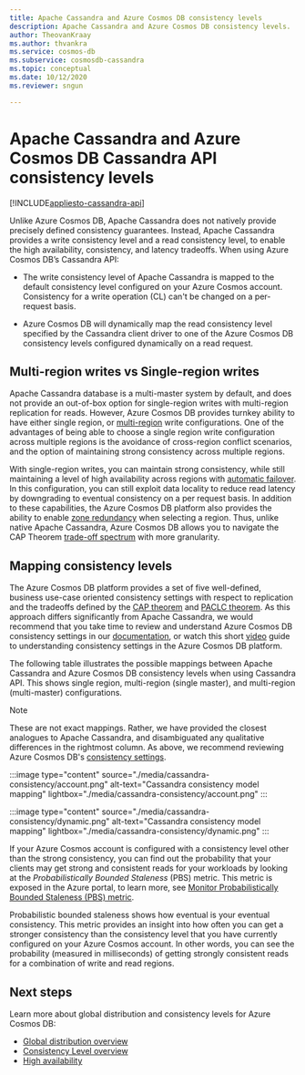 ```yaml
---
title: Apache Cassandra and Azure Cosmos DB consistency levels
description: Apache Cassandra and Azure Cosmos DB consistency levels.
author: TheovanKraay
ms.author: thvankra
ms.service: cosmos-db
ms.subservice: cosmosdb-cassandra
ms.topic: conceptual
ms.date: 10/12/2020
ms.reviewer: sngun

---
```


# Apache Cassandra and Azure Cosmos DB Cassandra API consistency levels
[!INCLUDE[appliesto-cassandra-api](includes/appliesto-cassandra-api.md)]

Unlike Azure Cosmos DB, Apache Cassandra does not natively provide precisely defined consistency guarantees. Instead, Apache Cassandra provides a write consistency level and a read consistency level, to enable the high availability, consistency, and latency tradeoffs. When using Azure Cosmos DB’s Cassandra API:

* The write consistency level of Apache Cassandra is mapped to the default consistency level configured on your Azure Cosmos account. Consistency for a write operation (CL) can't be changed on a per-request basis.

* Azure Cosmos DB will dynamically map the read consistency level specified by the Cassandra client driver to one of the Azure Cosmos DB consistency levels configured dynamically on a read request.

## Multi-region writes vs Single-region writes

Apache Cassandra database is a multi-master system by default, and does not provide an out-of-box option for single-region writes with multi-region replication for reads. However, Azure Cosmos DB provides turnkey ability to have either single region, or [multi-region](how-to-multi-master.md) write configurations. One of the advantages of being able to choose a single region write configuration across multiple regions is the avoidance of cross-region conflict scenarios, and the option of maintaining strong consistency across multiple regions. 

With single-region writes, you can maintain strong consistency, while still maintaining a level of high availability across regions with [automatic failover](high-availability.md#multi-region-accounts-with-a-single-write-region-write-region-outage). In this configuration, you can still exploit data locality to reduce read latency by downgrading to eventual consistency on a per request basis. In addition to these capabilities, the Azure Cosmos DB platform also provides the ability to enable [zone redundancy](high-availability.md#availability-zone-support) when selecting a region. Thus, unlike native Apache Cassandra, Azure Cosmos DB allows you to navigate the CAP Theorem [trade-off spectrum](consistency-levels.md#rto) with more granularity.

## Mapping consistency levels

The Azure Cosmos DB platform provides a set of five well-defined, business use-case oriented consistency settings with respect to replication and the tradeoffs defined by the [CAP theorem](https://en.wikipedia.org/wiki/CAP_theorem) and [PACLC theorem](https://en.wikipedia.org/wiki/PACELC_theorem). As this approach differs significantly from Apache Cassandra, we would recommend that you take time to review and understand Azure Cosmos DB consistency settings in our [documentation](consistency-levels.md), or watch this short [video](https://www.youtube.com/watch?v=t1--kZjrG-o) guide to understanding consistency settings in the Azure Cosmos DB platform.

The following table illustrates the possible mappings between Apache Cassandra and Azure Cosmos DB consistency levels when using Cassandra API. This shows single region, multi-region (single master), and multi-region (multi-master) configurations.

> [!NOTE]
> These are not exact mappings. Rather, we have provided the closest analogues to Apache Cassandra, and disambiguated any qualitative differences in the rightmost column. As above, we recommend reviewing Azure Cosmos DB's [consistency settings](consistency-levels.md). 

:::image type="content" source="./media/cassandra-consistency/account.png" alt-text="Cassandra consistency model mapping" lightbox="./media/cassandra-consistency/account.png" :::

:::image type="content" source="./media/cassandra-consistency/dynamic.png" alt-text="Cassandra consistency model mapping" lightbox="./media/cassandra-consistency/dynamic.png" :::

If your Azure Cosmos account is configured with a consistency level other than the strong consistency, you can find out the probability that your clients may get strong and consistent reads for your workloads by looking at the *Probabilistically Bounded Staleness* (PBS) metric. This metric is exposed in the Azure portal, to learn more, see [Monitor Probabilistically Bounded Staleness (PBS) metric](how-to-manage-consistency.md#monitor-probabilistically-bounded-staleness-pbs-metric).

Probabilistic bounded staleness shows how eventual is your eventual consistency. This metric provides an insight into how often you can get a stronger consistency than the consistency level that you have currently configured on your Azure Cosmos account. In other words, you can see the probability (measured in milliseconds) of getting strongly consistent reads for a combination of write and read regions.

## Next steps

Learn more about global distribution and consistency levels for Azure Cosmos DB:

* [Global distribution overview](distribute-data-globally.md)
* [Consistency Level overview](consistency-levels.md)
* [High availability](high-availability.md)

